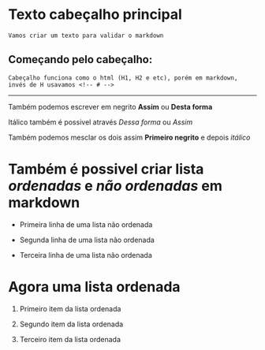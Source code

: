 # Texto cabeçalho principal


    Vamos criar um texto para validar o markdown


## Começando pelo cabeçalho: 


    Cabeçalho funciona como o html (H1, H2 e etc), porém em markdown, invés de H usavamos <!-- # -->

------------------------------------------------------------------------------------------------------


Também podemos escrever em negrito **Assim** ou __Desta forma__

Itálico também é possivel através *Dessa forma* ou _Assim_

Também podemos mesclar os dois assim __Primeiro negrito__ e depois *itálico*


# Também é possivel criar lista **_ordenadas_** e **_não ordenadas_** em markdown

* Primeira linha de uma lista não ordenada

* Segunda linha de uma lista não ordenada

* Terceira linha de uma lista não ordenada

# Agora uma lista **ordenada**

1. Primeiro item da lista ordenada

2. Segundo item da lista ordenada

3. Terceiro item da lista ordenada